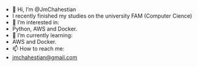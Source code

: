 - 👋 Hi, I’m @JmChahestian
- I recently finished my studies on the university FAM (Computer Cience)
- 👀 I’m interested in:
- Python, AWS and Docker.
- 🌱 I’m currently learning:
- AWS and Docker.
- 📫 How to reach me:
- jmchahestian@gmail.com
<!---
JmChahestian/JmChahestian is a ✨ special ✨ repository because its `README.md` (this file) appears on your GitHub profile.
You can click the Preview link to take a look at your changes.
--->
